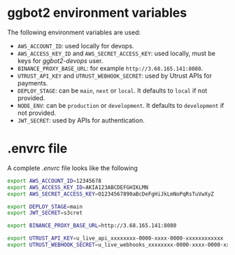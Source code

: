 # ggbot2 environment variables

The following environment variables are used:

- `AWS_ACCOUNT_ID`: used locally for devops.
- `AWS_ACCESS_KEY_ID` and `AWS_SECRET_ACCESS_KEY`: used locally, must be keys for _ggbot2-devops_ user.
- `BINANCE_PROXY_BASE_URL`: for example `http://3.68.165.141:8080`.
- `UTRUST_API_KEY` and `UTRUST_WEBHOOK_SECRET`: used by Utrust APIs for payments.
- `DEPLOY_STAGE`: can be `main`, `next` or `local`. It defaults to `local` if not provided.
- `NODE_ENV`: can be `production` or `development`. It defaults to `development` if not provided.
- `JWT_SECRET`: used by APIs for authentication.

# .envrc file

A complete _.envrc_ file looks like the following

```sh
export AWS_ACCOUNT_ID=12345678
export AWS_ACCESS_KEY_ID=AKIA123ABCDEFGHIKLMN
export AWS_SECRET_ACCESS_KEY=O1234567890aBcDeFgHiJkLmNoPqRsTuVwXyZ

export DEPLOY_STAGE=main
export JWT_SECRET=s3cret

export BINANCE_PROXY_BASE_URL=http://3.68.165.141:8080

export UTRUST_API_KEY=u_live_api_xxxxxxxx-0000-xxxx-0000-xxxxxxxxxxxx
export UTRUST_WEBHOOK_SECRET=u_live_webhooks_xxxxxxxx-0000-xxxx-0000-xxxxxxxxxxxx
```
